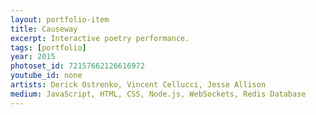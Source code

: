 ```yaml
---
layout: portfolio-item
title: Causeway
excerpt: Interactive poetry performance.
tags: [portfolio]
year: 2015
photoset_id: 72157662126616972
youtube_id: none
artists: Derick Ostrenko, Vincent Cellucci, Jesse Allison
medium: JavaScript, HTML, CSS, Node.js, WebSockets, Redis Database
---
```

